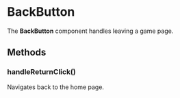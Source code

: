 # BackButton
The **BackButton** component handles leaving a game page.

## Methods
### handleReturnClick()
Navigates back to the home page.